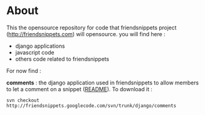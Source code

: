 # About #

This the opensource repository for code that friendsnippets project (http://friendsnippets.com) will opensource. you will find here :
- django applications
- javascript code
- others code related to friendsnippets


For now find :

**comments** : the django application used in friendsnippets to allow members to let a comment on a snippet ([README](http://friendsnippets.googlecode.com/svn/trunk/django/comments/README.TXT)). To download it :
```
svn checkout http://friendsnippets.googlecode.com/svn/trunk/django/comments 
```